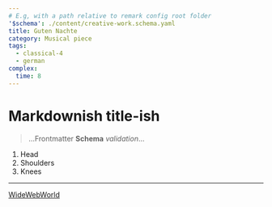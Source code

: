 ```yaml
---
# E.g, with a path relative to remark config root folder
'$schema': ./content/creative-work.schema.yaml
title: Guten Nachte
category: Musical piece
tags:
  - classical-4
  - german
complex:
  time: 8
---
```

# Markdownish title-ish
> …Frontmatter **Schema** *validation*…
1. Head
2. Shoulders
3. Knees

---
[WideWebWorld](./link.foo)
